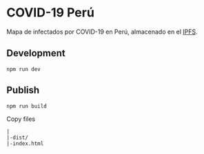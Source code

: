 # COVID-19 Perú

Mapa de infectados por COVID-19 en Perú, almacenado en el [IPFS](https://ipfs.io/).

## Development

```
npm run dev
```

## Publish

```
npm run build
```

Copy files

```
|
|-dist/
|-index.html
```